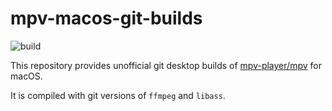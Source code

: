 # mpv-macos-git-builds
![build](../../workflows/CI/badge.svg)

This repository provides unofficial git desktop builds of [mpv-player/mpv](https://github.com/mpv-player/mpv) for macOS.

It is compiled with git versions of `ffmpeg` and `libass`.
